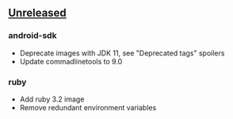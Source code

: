 ## [Unreleased]

### android-sdk

- Deprecate images with JDK 11, see "Deprecated tags" spoilers
- Update commadlinetools to 9.0

### ruby

- Add ruby 3.2 image
- Remove redundant environment variables

[unreleased]: https://github.com/RedMadRobot/android-docker-images/compare/2023.01.16..main
